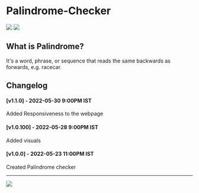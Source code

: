 # Palindrome-Checker
<a href="https://github.com/Coditdoc/Palindrome-Checker"><img src="https://img.shields.io/badge/PalindromeChecker-v1.1.0-blue"></a>
<a href="https://www.openbsd.org/policy.html"><img src="https://img.shields.io/badge/license-BSD-green"></a>

## What is Palindrome?
  It's a  word, phrase, or sequence that reads the same backwards as forwards, e.g. racecar.
  
  ## Changelog
  #### [v1.1.0] - 2022-05-30  9:00PM IST
 Added Responsiveness to the webpage 
  
  #### [v1.0.100] - 2022-05-28  9:00PM IST
 Added visuals
  
  #### [v1.0.0] - 2022-05-23  11:00PM IST
 Created Palindrome checker


---
[![](https://visitcount.itsvg.in/api?id=Codeitdoc&label=Repo%20visites&color=12&pretty=true)](https://visitcount.itsvg.in)
